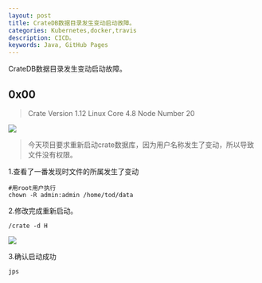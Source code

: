 ```yaml
---
layout: post
title: CrateDB数据目录发生变动启动故障。
categories: Kubernetes,docker,travis
description: CICD。
keywords: Java, GitHub Pages
---
```


CrateDB数据目录发生变动启动故障。

## 0x00

> Crate Version 1.12
> Linux Core 4.8
> Node Number 20

![](http://112firshme11224.test.upcdn.net/QQ20170601-114658@2x.png)

> 今天项目要求重新启动crate数据库，因为用户名称发生了变动，所以导致文件没有权限。

1.查看了一番发现时文件的所属发生了变动

```$xslt
#用root用户执行
chown -R admin:admin /home/tod/data

```

2.修改完成重新启动。

```$xslt
/crate -d H
```


![](http://112firshme11224.test.upcdn.net/QQ20170601-115231@2x.png)



3.确认启动成功

```$xslt
jps
```


